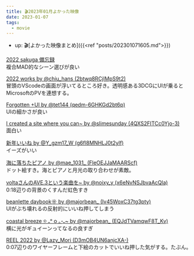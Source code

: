 ```yaml
---
title: 🎬2023年01月よかった映像
date: 2023-01-07
tags:
  - movie
---
```


- up: 🎬[よかった映像まとめ]({{<ref "posts/202301071605.md">}})  

[2022 sakuga 備忘録](https://youtu.be/09po2qrWPhk)  
複合MAD的なシーン選びが良い  

[2022 works by @chiu_hans (2btwq8RCjIMpS9t2)](https://twitter.com/chiu_hans/status/1607655226512900097?s=20)  
冒頭のVScodeの画面が浮いてるところ好き。透明感ある3DCGにUIが乗るとMicrosoftのPVを連想する。 

[Forgotten +UI by @tet144 (qedm-6GHKGd2bt6p)](https://twitter.com/tet144/status/1609052723776999424?s=20)  
UIの細かさが良い  

[I created a site where you can~ by @slimesunday (4QXS2FITCc0Yjo-3)](https://twitter.com/i/status/1608905713769930752)  
面白い  

[新年いいね by @Y_gzm17_W (g6fl8MNHLJ0t2ylf)](https://twitter.com/Y_gzm17_W/status/1609781070429564930?s=20)  
イーズがいい

[海に落ちたピアノ by @mae_1031_ (FleOEJJaMAARScf)](https://twitter.com/mae_1031_/status/1609911613381021697?s=20)  
ドット絵すき。海とピアノと月光の取り合わせが素敵。  

[voltaさんのAVE.3という楽曲を~ by @noixy_y (x6eNvNSJbvaAcQla)](https://twitter.com/noixy_y/status/1610957531840675840?s=20)  
0:18辺りの背景のくすんだ虹色すき  

[beanlette daybook☼ by @majorbean_ (Iv45WoxC37tg3pty)](https://twitter.com/majorbean_/status/1610890323135238145?s=20)  
UIがぶち壊れるの反射的にいいね押してしまう  

[coastal breeze ୭ ₒᵒ ᴏ ｡॰ₒ~ by @majorbean_ (EQJdTVamqwF8T_Kv)](https://twitter.com/majorbean_/status/1597372959412617216?s=20)  
横に光がギュイーンってなるの良すぎ  

[REEL 2022 by @Lazy_Mori (D3mOB4UN6anjcXA-)](https://twitter.com/Lazy_Mori/status/1611547104035631105?s=20)  
0:07辺りのワイヤーフレームと下絵のカットでいいね押した気がする。たぶん。  
